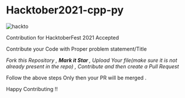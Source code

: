 # Hacktober2021-cpp-py
![hackto](https://user-images.githubusercontent.com/47898529/135893494-f19e3caf-aa3e-46f4-8c5d-15690d260c3f.PNG)

Contribution for HacktoberFest 2021 Accepted

Contribute your Code with Proper problem statement/Title

*Fork this  Repository , <b> Mark it Star </b>, Upload Your file(make sure it is not already present in the repo) , Contribute and then create a Pull Request*

 Follow the above steps Only then your PR will be merged .
 
Happy Contributing !!
